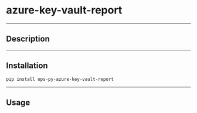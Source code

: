 # azure-key-vault-report

---

## Description

---

## Installation
`pip install ops-py-azure-key-vault-report`

---

## Usage
